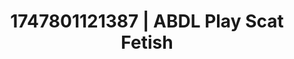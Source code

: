 ---
categories:
- Fantasy kink
- Inclusive desire
- VR porn
- Soft bondage
- Tan line fetish
image: /assets/images/1747801121387.jpg
layout: post
seo:
  description: Featured content with exclusive ABDL Play, Scat Fetish. HD images available.
  keywords: ABDL Play, Scat Fetish
  og_image: /assets/images/1747801121387.jpg
  schema_type: VisualArtwork
tags:
- '#1747801121387'
- Scat Fetish
- ABDL Play
title: 1747801121387 | ABDL Play Scat Fetish
---